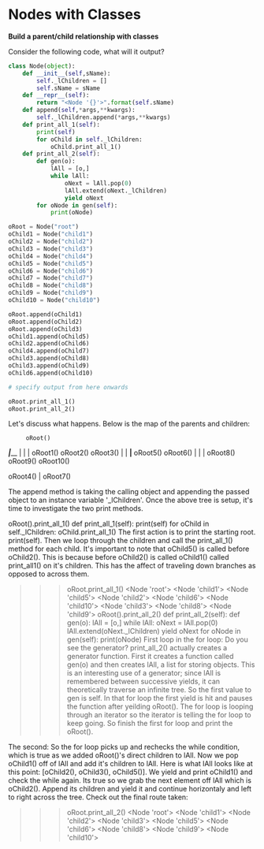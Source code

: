 # Nodes with Classes

**Build a parent/child relationship with classes**

Consider the following code, what will it output?

```python
class Node(object):
    def __init__(self,sName):
        self._lChildren = []
        self.sName = sName
    def __repr__(self):
        return "<Node '{}'>".format(self.sName)
    def append(self,*args,**kwargs):
        self._lChildren.append(*args,**kwargs)
    def print_all_1(self):
        print(self)
        for oChild in self._lChildren:
            oChild.print_all_1()
    def print_all_2(self):
        def gen(o):
            lAll = [o,]
            while lAll:
                oNext = lAll.pop(0)
                lAll.extend(oNext._lChildren)
                yield oNext
        for oNode in gen(self):
            print(oNode)

oRoot = Node("root")
oChild1 = Node("child1")
oChild2 = Node("child2")
oChild3 = Node("child3")
oChild4 = Node("child4")
oChild5 = Node("child5")
oChild6 = Node("child6")
oChild7 = Node("child7")
oChild8 = Node("child8")
oChild9 = Node("child9")
oChild10 = Node("child10")

oRoot.append(oChild1)
oRoot.append(oChild2)
oRoot.append(oChild3)
oChild1.append(oChild5)
oChild2.append(oChild6)
oChild4.append(oChild7)
oChild3.append(oChild8)
oChild3.append(oChild9)
oChild6.append(oChild10)

# specify output from here onwards

oRoot.print_all_1() 
oRoot.print_all_2()
```


Let's discuss what happens. Below is the map of the parents and children:

    
         oRoot()
___________|_____________
|          |             |
oRoot1() oRoot2()     oRoot3()
|          |         ____|____
oRoot5() oRoot6()    |        |
           |       oRoot8() oRoot9()
         oRoot10()

oRoot4()
   |
oRoot7()

The append method is taking the calling object and appending the passed object to an instance variable '_lChildren'. Once the above tree is setup, it's time to investigate the two print methods.

oRoot().print_all_1()
def print_all_1(self):
    print(self)
    for oChild in self._lChildren:
        oChild.print_all_1()
The first action is to print the starting root. print(self). Then we loop through the children and call the print_all_1() method for each child. It's important to note that oChild5() is called before oChild2(). This is because before oChild2() is called oChild1() called print_all1() on it's children. This has the affect of traveling down branches as opposed to across them.

>>> oRoot.print_all_1()
<Node 'root'>
<Node 'child1'>
<Node 'child5'>
<Node 'child2'>
<Node 'child6'>
<Node 'child10'>
<Node 'child3'>
<Node 'child8'>
<Node 'child9'>
oRoot().print_all_2()
def print_all_2(self):
    def gen(o):
        lAll = [o,]
        while lAll:
            oNext = lAll.pop(0)
            lAll.extend(oNext._lChildren)
            yield oNext
    for oNode in gen(self):
        print(oNode)
First loop in the for loop:
Do you see the generator? print_all_2() actually creates a generator function. First it creates a function called gen(o) and then creates lAll, a list for storing objects. This is an interesting use of a generator; since lAll is remembered between successive yields, it can theoretically traverse an infinite tree. So the first value to gen is self. In that for loop the first yield is hit and pauses the function after yeilding oRoot(). The for loop is looping through an iterator so the iterator is telling the for loop to keep going. So finish the first for loop and print the oRoot().

The second:
So the for loop picks up and rechecks the while condition, which is true as we added oRoot()'s direct children to lAll. Now we pop oChild1() off of lAll and add it's children to lAll. Here is what lAll looks like at this point: [oChild2(), oChild3(), oChild5()]. We yield and print oChild1() and check the while again. Its true so we grab the next element off lAll which is oChild2(). Append its children and yield it and continue horizontaly and left to right across the tree. Check out the final route taken:

>>> oRoot.print_all_2()
<Node 'root'>
<Node 'child1'>
<Node 'child2'>
<Node 'child3'>
<Node 'child5'>
<Node 'child6'>
<Node 'child8'>
<Node 'child9'>
<Node 'child10'>
